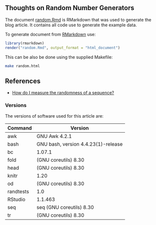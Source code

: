 ## Thoughts on Random Number Generators

The document [random.Rmd](./random.Rmd) is RMarkdown that was used to generate
the blog article. It contains all code use to generate the example data.

To generate document from [RMarkdown](https://rmarkdown.rstudio.com/) use:

```r
library(rmarkdown)
render("random.Rmd", output_format = "html_document")
```

This can be also be done using the supplied Makefile:

```bash
make random.html
```

## References

* [How do I measure the randomness of a sequence?](https://www.quora.com/How-do-I-measure-the-randomness-of-a-sequence)

### Versions

The versions of software used for this article are:


  | Command   | Version                             |
  | ---       | ---                                 |
  | awk       | GNU Awk 4.2.1                       |
  | bash      | GNU bash, version 4.4.23(1)-release |
  | bc        | 1.07.1                              |
  | fold      | (GNU coreutils) 8.30                |
  | head      | (GNU coreutils) 8.30                |
  | knitr     | 1.20                                |
  | od        | (GNU coreutils) 8.30                |
  | randtests | 1.0                                 |
  | RStudio   | 1.1.463                             |
  | seq       | seq (GNU coreutils) 8.30            |
  | tr        | (GNU coreutils) 8.30                |
